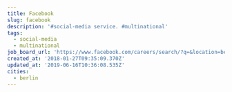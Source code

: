 ```yaml
---
title: Facebook
slug: facebook
description: '#social-media service. #multinational'
tags:
  - social-media
  - multinational
job_board_url: 'https://www.facebook.com/careers/search/?q=&location=berlin'
created_at: '2018-01-27T09:35:09.370Z'
updated_at: '2019-06-16T10:36:08.535Z'
cities:
  - berlin
---
```



